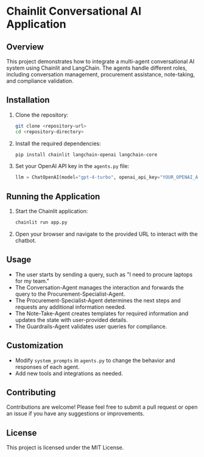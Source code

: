 # Chainlit Conversational AI Application

## Overview

This project demonstrates how to integrate a multi-agent conversational AI system using Chainlit and LangChain. The agents handle different roles, including conversation management, procurement assistance, note-taking, and compliance validation.

## Installation

1. Clone the repository:
    ```bash
    git clone <repository-url>
    cd <repository-directory>
    ```

2. Install the required dependencies:
    ```bash
    pip install chainlit langchain-openai langchain-core
    ```

3. Set your OpenAI API key in the `agents.py` file:
    ```python
    llm = ChatOpenAI(model="gpt-4-turbo", openai_api_key="YOUR_OPENAI_API_KEY")
    ```

## Running the Application

1. Start the Chainlit application:
    ```bash
    chainlit run app.py
    ```

2. Open your browser and navigate to the provided URL to interact with the chatbot.

## Usage

- The user starts by sending a query, such as "I need to procure laptops for my team."
- The Conversation-Agent manages the interaction and forwards the query to the Procurement-Specialist-Agent.
- The Procurement-Specialist-Agent determines the next steps and requests any additional information needed.
- The Note-Take-Agent creates templates for required information and updates the state with user-provided details.
- The Guardrails-Agent validates user queries for compliance.

## Customization

- Modify `system_prompts` in `agents.py` to change the behavior and responses of each agent.
- Add new tools and integrations as needed.

## Contributing

Contributions are welcome! Please feel free to submit a pull request or open an issue if you have any suggestions or improvements.

## License

This project is licensed under the MIT License.
